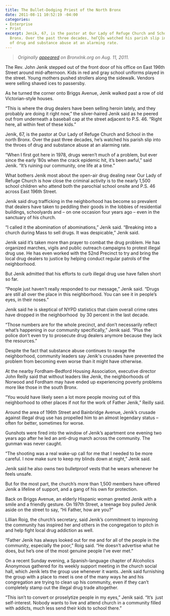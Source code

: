 ```yaml
---
title: The Bullet-Dodging Priest of the North Bronx
date: 2011-08-11 10:52:19 -04:00
categories:
- Enterprise
- Print
excerpt: Jenik, 67, is the pastor at Our Lady of Refuge Church and School in the north
  Bronx. Over the past three decades, heΓÇÖs watched his parish slip into the throes
  of drug and substance abuse at an alarming rate.
---
```


<blockquote>
<p style="text-align: left;"><em>Originally <a href="http://bronxink.org/2011/11/11/19562-the-bullet-dodging-priest/">appeared</a> on BronxInk.org on Aug. 11, 2011.</em></p>
</blockquote>
<p>The Rev. John Jenik stepped out of the front door of his office on East 196th Street around mid-afternoon. Kids in red and gray school uniforms played in the street. Young mothers pushed strollers along the sidewalk. Vendors were selling shaved ices to passersby.</p>
<p>As he turned the corner onto Briggs Avenue, Jenik walked past a row of old Victorian-style houses.</p>
<p>“This is where the drug dealers have been selling heroin lately, and they probably are doing it right now,” the silver-haired Jenik said as he peered out from underneath a baseball cap at the street adjacent to P.S. 46. “Right here, all within feet of these kids.”</p>
<p>Jenik, 67, is the pastor at Our Lady of Refuge Church and School in the north Bronx. Over the past three decades, he’s watched his parish slip into the throes of drug and substance abuse at an alarming rate.</p>
<p>“When I first got here in 1978, drugs weren’t much of a problem, but ever since the early ’80s when the crack epidemic hit, it’s been awful,” said Jenik. “It’s ruining our community, one life at a time.”</p>
<p>What bothers Jenik most about the open-air drug dealing near Our Lady of Refuge Church is how close the criminal activity is to the nearly 1,500 school children who attend both the parochial school onsite and P.S. 46 across East 196th Street.</p>
<p>Jenik said drug trafficking in the neighborhood has become so prevalent that dealers have taken to peddling their goods in the lobbies of residential buildings, schoolyards and – on one occasion four years ago – even in the sanctuary of his church.</p>
<p>“I called it the abomination of abominations,” Jenik said. “Breaking into a church during Mass to sell drugs. It was despicable,” Jenik said.</p>
<p>Jenik said it’s taken more than prayer to combat the drug problem. He has organized marches, vigils and public outreach campaigns to protest illegal drug use. He has even worked with the 52nd Precinct to try and bring the local drug dealers to justice by helping conduct regular patrols of the neighborhood.</p>
<p>But Jenik admitted that his efforts to curb illegal drug use have fallen short so far.</p>
<p>“People just haven’t really responded to our message,” Jenik said. “Drugs are still all over the place in this neighborhood. You can see it in people’s eyes, in their noses.”</p>
<p>Jenik said he is skeptical of NYPD statistics that claim overall crime rates have dropped in the neighborhood  by 30 percent in the last decade.</p>
<p>“Those numbers are for the whole precinct, and don’t necessarily reflect what’s happening in our community specifically,” Jenik said. “Plus the police don’t even try to prosecute drug dealers anymore because they lack the resources.”</p>
<p>Despite the fact that substance abuse continues to ravage the neighborhood, community leaders say Jenik's crusades have prevented the problem from becoming even worse than it might have otherwise.</p>
<p>At the nearby Fordham-Bedford Housing Association, executive director John Reilly said that without leaders like Jenik, the neighborhoods of Norwood and Fordham may have ended up experiencing poverty problems more like those in the south Bronx.</p>
<p>“You would have likely seen a lot more people moving out of this neighborhood to other places if not for the work of Father Jenik,” Reilly said.</p>
<p>Around the area of 196th Street and Bainbridge Avenue, Jenik’s crusade against illegal drug use has propelled him to an almost legendary status – often for better, sometimes for worse.</p>
<p>Gunshots were fired into the window of Jenik’s apartment one evening two years ago after he led an anti-drug march across the community. The gunman was never caught.</p>
<p>“The shooting was a real wake-up call for me that I needed to be more careful. I now make sure to keep my blinds down at night,” Jenik said.</p>
<p>Jenik said he also owns two bulletproof vests that he wears whenever he feels unsafe.</p>
<p>But for the most part, the church’s more than 1,500 members have offered Jenik a lifeline of support, and a gang of his own for protection.</p>
<p>Back on Briggs Avenue, an elderly Hispanic woman greeted Jenik with a smile and a friendly gesture. On 197th Street, a teenage boy pulled Jenik aside on the street to say, “Hi Father, how are you?”</p>
<p>Lillian Roig, the church’s secretary, said Jenik’s commitment to improving the community has inspired her and others in the congregation to pitch in and help fight local drug addiction as well.</p>
<p>“Father Jenik has always looked out for me and for all of the people in the community, especially the poor,” Roig said. “He doesn’t advertise what he does, but he’s one of the most genuine people I’ve ever met.”</p>
<p>On a recent Sunday evening, a Spanish-language chapter of Alcoholics Anonymous gathered for its weekly support meeting in the church social hall, which Jenik lets the group use whenever it wants. Jenik said furnishing the group with a place to meet is one of the many ways he and his congregation are trying to clean up his community, even if they can’t completely stamp out the illegal drug trade altogether.</p>
<p>“This isn’t to convert or proselytize people in my eyes,” Jenik said. “It’s  just self-interest. Nobody wants to live and attend church in a community filled with addicts, much less send their kids to school there.”</p>
